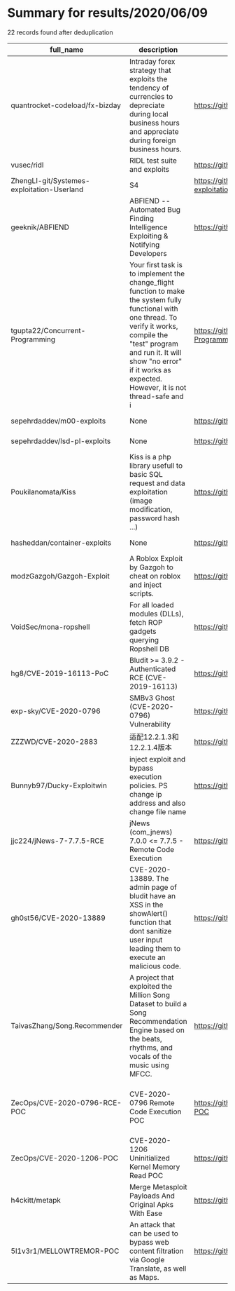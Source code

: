 
# Summary for results/2020/06/09
    
22 records found after deduplication

| full_name | description | html_url | matched_list | matched_count | pushed_at | size | stargazers_count | language | forks_count |
|--------------------------------------------|------------------------------------------------------------------------------------------------------------------------------------------------------------------------------------------------------------------------------------------------------------------|---------------------------------------------------------------|-----------------------------------------------------------------|-----------------|---------------------------|--------|--------------------|------------------|---------------|
| quantrocket-codeload/fx-bizday | Intraday forex strategy that exploits the tendency of currencies to depreciate during local business hours and appreciate during foreign business hours. | https://github.com/quantrocket-codeload/fx-bizday | ['exploit'] | 1 | 2020-06-09 21:28:49+00:00 | 1486 | 1 | Jupyter Notebook | 2 |
| vusec/ridl | RIDL test suite and exploits | https://github.com/vusec/ridl | ['exploit'] | 1 | 2020-06-09 16:54:08+00:00 | 3243 | 313 | C | 45 |
| ZhengLI-git/Systemes-exploitation-Userland | S4 | https://github.com/ZhengLI-git/Systemes-exploitation-Userland | ['exploit'] | 1 | 2020-06-09 22:32:18+00:00 | 1301 | 0 | C | 0 |
| geeknik/ABFIEND | ABFIEND -- Automated Bug Finding Intelligence Exploiting & Notifying Developers | https://github.com/geeknik/ABFIEND | ['exploit'] | 1 | 2020-06-09 20:31:23+00:00 | 0 | 0 | | 0 |
| tgupta22/Concurrent-Programming | Your first task is to implement the change_flight function to make the system fully functional with one thread. To verify it works, compile the "test" program and run it. It will show "no error" if it works as expected. However, it is not thread-safe and i | https://github.com/tgupta22/Concurrent-Programming | ['exploit'] | 1 | 2020-06-09 19:58:35+00:00 | 101 | 0 | C | 0 |
| sepehrdaddev/m00-exploits | None | https://github.com/sepehrdaddev/m00-exploits | ['exploit'] | 1 | 2020-06-09 18:34:04+00:00 | 1575 | 2 | C | 0 |
| sepehrdaddev/lsd-pl-exploits | None | https://github.com/sepehrdaddev/lsd-pl-exploits | ['exploit'] | 1 | 2020-06-09 18:30:55+00:00 | 249 | 2 | C | 1 |
| Poukilanomata/Kiss | Kiss is a php library usefull to basic SQL request and data exploitation (image modification, password hash ...) | https://github.com/Poukilanomata/Kiss | ['exploit'] | 1 | 2020-06-09 17:24:07+00:00 | 11 | 0 | PHP | 0 |
| hasheddan/container-exploits | None | https://github.com/hasheddan/container-exploits | ['exploit'] | 1 | 2020-06-09 16:29:44+00:00 | 0 | 0 | | 0 |
| modzGazgoh/Gazgoh-Exploit | A Roblox Exploit by Gazgoh to cheat on roblox and inject scripts. | https://github.com/modzGazgoh/Gazgoh-Exploit | ['exploit'] | 1 | 2020-06-09 15:32:28+00:00 | 943 | 0 | | 0 |
| VoidSec/mona-ropshell | For all loaded modules (DLLs), fetch ROP gadgets querying Ropshell DB | https://github.com/VoidSec/mona-ropshell | ['exploit'] | 1 | 2020-06-09 14:41:00+00:00 | 79 | 4 | Python | 2 |
| hg8/CVE-2019-16113-PoC | Bludit >= 3.9.2 - Authenticated RCE (CVE-2019-16113) | https://github.com/hg8/CVE-2019-16113-PoC | ['cve poc', 'cve-2', 'rce', 'rce poc'] | 4 | 2020-06-09 12:42:37+00:00 | 1 | 1 | Python | 0 |
| exp-sky/CVE-2020-0796 | SMBv3 Ghost (CVE-2020-0796) Vulnerability | https://github.com/exp-sky/CVE-2020-0796 | ['cve-2'] | 1 | 2020-06-09 07:25:28+00:00 | 10086 | 3 | | 0 |
| ZZZWD/CVE-2020-2883 | 适配12.2.1.3和12.2.1.4版本 | https://github.com/ZZZWD/CVE-2020-2883 | ['cve-2'] | 1 | 2020-06-09 05:23:12+00:00 | 0 | 0 | | 0 |
| Bunnyb97/Ducky-Exploitwin | inject exploit and bypass execution policies. PS change ip address and also change file name | https://github.com/Bunnyb97/Ducky-Exploitwin | ['exploit'] | 1 | 2020-06-09 04:14:17+00:00 | 1 | 0 | | 0 |
| jjc224/jNews-7-7.7.5-RCE | jNews (com_jnews) 7.0.0 <= 7.7.5 - Remote Code Execution | https://github.com/jjc224/jNews-7-7.7.5-RCE | ['rce', 'remote code execution'] | 2 | 2020-06-09 08:55:14+00:00 | 6 | 0 | PHP | 0 |
| gh0st56/CVE-2020-13889 | CVE-2020-13889. The admin page of bludit have an XSS in the showAlert() function that dont sanitize user input leading them to execute an malicious code. | https://github.com/gh0st56/CVE-2020-13889 | ['cve-2'] | 1 | 2020-06-09 16:20:20+00:00 | 44 | 0 | Python | 1 |
| TaivasZhang/Song.Recommender | A project that exploited the Million Song Dataset to build a Song Recommendation Engine based on the beats, rhythms, and vocals of the music using MFCC. | https://github.com/TaivasZhang/Song.Recommender | ['exploit'] | 1 | 2020-06-09 02:30:50+00:00 | 4353 | 2 | Jupyter Notebook | 0 |
| ZecOps/CVE-2020-0796-RCE-POC | CVE-2020-0796 Remote Code Execution POC | https://github.com/ZecOps/CVE-2020-0796-RCE-POC | ['cve poc', 'cve-2', 'rce', 'rce poc', 'remote code execution'] | 5 | 2020-06-09 20:46:45+00:00 | 2449 | 415 | Python | 131 |
| ZecOps/CVE-2020-1206-POC | CVE-2020-1206 Uninitialized Kernel Memory Read POC | https://github.com/ZecOps/CVE-2020-1206-POC | ['cve poc', 'cve-2'] | 2 | 2020-06-09 20:41:32+00:00 | 252660 | 138 | C# | 44 |
| h4ckitt/metapk | Merge Metasploit Payloads And Original Apks With Ease | https://github.com/h4ckitt/metapk | ['metasploit module OR metasploit payload'] | 1 | 2020-06-09 12:45:28+00:00 | 32749 | 2 | Shell | 1 |
| 5l1v3r1/MELLOWTREMOR-POC | An attack that can be used to bypass web content filtration via Google Translate, as well as Maps. | https://github.com/5l1v3r1/MELLOWTREMOR-POC | ['attack poc'] | 1 | 2020-06-09 00:29:28+00:00 | 696 | 0 | nan | 0 |
